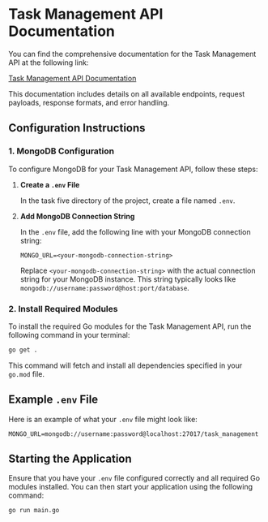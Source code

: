 # Task Management API Documentation

You can find the comprehensive documentation for the Task Management API at the following link:

[Task Management API Documentation](https://documenter.getpostman.com/view/22911710/2sA3rxruAb)

This documentation includes details on all available endpoints, request payloads, response formats, and error handling.

## Configuration Instructions

### 1. **MongoDB Configuration**

To configure MongoDB for your Task Management API, follow these steps:

1. **Create a `.env` File**

   In the task five directory of the project, create a file named `.env`.

2. **Add MongoDB Connection String**

   In the `.env` file, add the following line with your MongoDB connection string:

   ```plaintext
   MONGO_URL=<your-mongodb-connection-string>
   ```

   Replace `<your-mongodb-connection-string>` with the actual connection string for your MongoDB instance. This string typically looks like `mongodb://username:password@host:port/database`.

### 2. **Install Required Modules**

To install the required Go modules for the Task Management API, run the following command in your terminal:

```bash
go get .
```

This command will fetch and install all dependencies specified in your `go.mod` file.

## Example `.env` File

Here is an example of what your `.env` file might look like:

```plaintext
MONGO_URL=mongodb://username:password@localhost:27017/task_management
```

## Starting the Application

Ensure that you have your `.env` file configured correctly and all required Go modules installed. You can then start your application using the following command:

```bash
go run main.go
```
